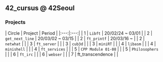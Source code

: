 ## 42_cursus @ 42Seoul

### Projects
| Circle  | Project | Period |
|:---:|:---:|
| 1 | `Libft` | 20/02/24 ~ 03/01 |
| 2 | `get_next_line` |	20/03/02 ~ 03/15 |
| 2 | `ft_printf` | 20/03/16 ~ |
| 2 | `netwhat` |   |
| 3 | `ft_server` |   |
| 3 | `cub3d` |   |
| 3 | `miniRT` |   |
| 4 | `libasm` |   |
| 4 | `minishell` |   |
| 4 | `ft_services` |   |
| 5 | `CPP Module 01-08` |   |
| 5 | `Philosophers` |   |
| 6 | `ft_irc` |   |
| 6 | `webser` |   |
| 7 | ft_transcendence |   |
